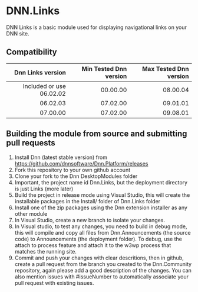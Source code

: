 # DNN.Links
DNN Links is a basic module used for displaying navigational links on your DNN site.

## Compatibility
| Dnn Links version         | Min Tested Dnn version | Max Tested Dnn version |
| -------------------------:| ----------------------:| ----------------------:|
|  Included or use 06.02.02 |               00.00.00 |               08.00.04 |
|                  06.02.03 |               07.02.00 |               09.01.01 |
|                  07.00.00 |               07.02.00 |               09.08.01 |

## Building the module from source and submitting pull requests
1. Install Dnn (latest stable version) from https://github.com/dnnsoftware/Dnn.Platform/releases
2. Fork this repository to your own github account
3. Clone your fork to the Dnn DesktopModules folder
4. Important, the project name id Dnn.Links, but the deployment directory is just Links (more later)
5. Build the project in release mode using Visual Studio, this will create the installable packages in the Install/ folder of Dnn.Links folder
6. Install one of the zip packages using the Dnn extension installer as any other module
7. In Visual Studio, create a new branch to isolate your changes.
8. In Visual studio, to test any changes, you need to build in debug mode, this will compile and copy all files from Dnn.Announcements (the source code) to Announcements (the deployment folder). To debug, use the attach to process feature and attach it to the w3wp process that matches the running site.
9. Commit and push your changes with clear descritions, then in github, create a pull request from the branch you created to the Dnn.Community repository, again please add a good description of the changes. You can also mention issues with #issueNumber to automatically associate your pull request with existing issues.
